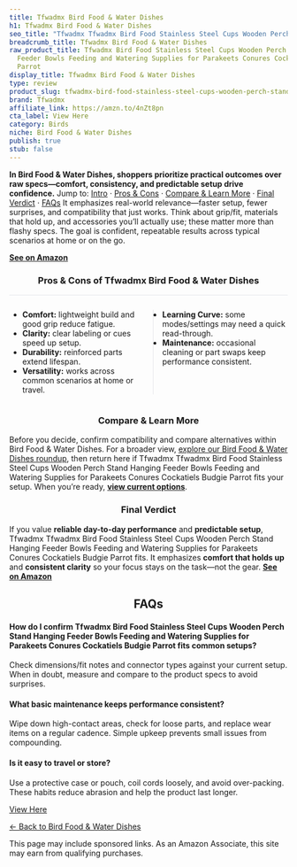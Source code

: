 ```yaml
---
title: Tfwadmx Bird Food & Water Dishes
h1: Tfwadmx Bird Food & Water Dishes
seo_title: "Tfwadmx Tfwadmx Bird Food Stainless Steel Cups Wooden Perch\u2026"
breadcrumb_title: Tfwadmx Bird Food & Water Dishes
raw_product_title: Tfwadmx Bird Food Stainless Steel Cups Wooden Perch Stand Hanging
  Feeder Bowls Feeding and Watering Supplies for Parakeets Conures Cockatiels Budgie
  Parrot
display_title: Tfwadmx Bird Food & Water Dishes
type: review
product_slug: tfwadmx-bird-food-stainless-steel-cups-wooden-perch-stand-hanging-feede-8acbd6b4
brand: Tfwadmx
affiliate_link: https://amzn.to/4nZt8pn
cta_label: View Here
category: Birds
niche: Bird Food & Water Dishes
publish: true
stub: false
---
```


<div id="intro" class="full-width"><p><strong>In Bird Food & Water Dishes, shoppers prioritize practical outcomes over raw specs&mdash;comfort, consistency, and predictable setup drive confidence.</strong> Jump to: <a href="#intro">Intro</a> · <a href="#pros-cons">Pros &amp; Cons</a> · <a href="#compare-more">Compare &amp; Learn More</a> · <a href="#verdict">Final Verdict</a> · <a href="#faqs">FAQs</a> It emphasizes real-world relevance&mdash;faster setup, fewer surprises, and compatibility that just works. Think about grip/fit, materials that hold up, and accessories you’ll actually use; these matter more than flashy specs. The goal is confident, repeatable results across typical scenarios at home or on the go.</p><p><a href="https://amzn.to/4nZt8pn" rel="nofollow sponsored noopener" target="_blank"><strong>See on Amazon</strong></a></p></div>
<h3 id="pros-cons" style="text-align:center;">Pros &amp; Cons of Tfwadmx Bird Food & Water Dishes</h3>
<div class="pc-grid" style="display:grid;grid-template-columns:1fr 1fr;gap:16px;border-top:1px solid #e5e7eb;padding-top:12px;">
  <ul>
    <li><strong>Comfort:</strong> lightweight build and good grip reduce fatigue.</li>
    <li><strong>Clarity:</strong> clear labeling or cues speed up setup.</li>
    <li><strong>Durability:</strong> reinforced parts extend lifespan.</li>
    <li><strong>Versatility:</strong> works across common scenarios at home or travel.</li>
  </ul>
  <ul style="border-left:1px solid #e5e7eb;padding-left:16px;">
    <li><strong>Learning Curve:</strong> some modes/settings may need a quick read-through.</li>
    <li><strong>Maintenance:</strong> occasional cleaning or part swaps keep performance consistent.</li>
  </ul>
</div>


<h3 id="compare-more" style="text-align:center;">Compare &amp; Learn More</h3>
<p>Before you decide, confirm compatibility and compare alternatives within Bird Food & Water Dishes. For a broader view, <a href="#">explore our Bird Food & Water Dishes roundup</a>, then return here if Tfwadmx Tfwadmx Bird Food Stainless Steel Cups Wooden Perch Stand Hanging Feeder Bowls Feeding and Watering Supplies for Parakeets Conures Cockatiels Budgie Parrot fits your setup. When you’re ready, <a href="https://amzn.to/4nZt8pn" rel="nofollow sponsored noopener" target="_blank"><strong>view current options</strong></a>.</p>

<h3 id="verdict" style="text-align:center;">Final Verdict</h3>
<p>If you value <strong>reliable day-to-day performance</strong> and <strong>predictable setup</strong>, Tfwadmx Tfwadmx Bird Food Stainless Steel Cups Wooden Perch Stand Hanging Feeder Bowls Feeding and Watering Supplies for Parakeets Conures Cockatiels Budgie Parrot fits. It emphasizes <strong>comfort that holds up</strong> and <strong>consistent clarity</strong> so your focus stays on the task&mdash;not the gear. <a href="https://amzn.to/4nZt8pn" rel="nofollow sponsored noopener" target="_blank"><strong>See on Amazon</strong></a></p>

<h2 id="faqs" style="text-align:center;">FAQs</h2>
<h4><strong>How do I confirm Tfwadmx Bird Food Stainless Steel Cups Wooden Perch Stand Hanging Feeder Bowls Feeding and Watering Supplies for Parakeets Conures Cockatiels Budgie Parrot fits common setups?</strong></h4>
<p>Check dimensions/fit notes and connector types against your current setup. When in doubt, measure and compare to the product specs to avoid surprises.</p>
<h4><strong>What basic maintenance keeps performance consistent?</strong></h4>
<p>Wipe down high-contact areas, check for loose parts, and replace wear items on a regular cadence. Simple upkeep prevents small issues from compounding.</p>
<h4><strong>Is it easy to travel or store?</strong></h4>
<p>Use a protective case or pouch, coil cords loosely, and avoid over-packing. These habits reduce abrasion and help the product last longer.</p>

<p><a class="btn" href="https://amzn.to/4nZt8pn" target="_blank" rel="nofollow sponsored noopener">View Here</a></p>
<p><a href="/roundups/birds/bird-food-water-dishes/">← Back to Bird Food & Water Dishes</a></p>
<aside class="disclosure">This page may include sponsored links. As an Amazon Associate, this site may earn from qualifying purchases.</aside>
